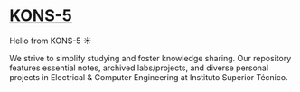 # [KONS-5](https://literaven.com/2021/03/16/kons-5-esp-eng-slo/)
Hello from KONS-5 :sunny: 

We strive to simplify studying and foster knowledge sharing. Our repository features essential notes, archived labs/projects, and diverse personal projects in Electrical & Computer Engineering at Instituto Superior Técnico.

